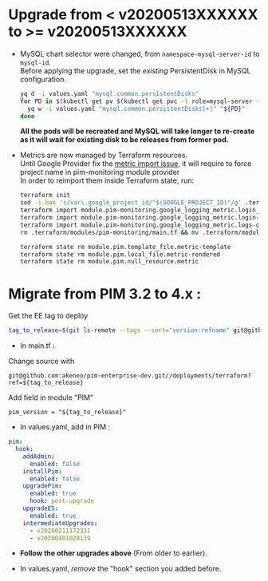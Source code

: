 # Upgrade from < v20200513XXXXXX  to >= v20200513XXXXXX

- MySQL chart selector were changed, from `namespace-mysql-server-id` to `mysql-id`.  
  Before applying the upgrade, set the *existing* PersistentDisk in MySQL configuration.
  ```bash
  yq d -i values.yaml "mysql.common.persistentDisks"
  for PD in $(kubectl get pv $(kubectl get pvc -l role=mysql-server -o jsonpath='{.items[*].spec.volumeName}') -o jsonpath='{..spec.gcePersistentDisk.pdName}'); do
    yq w -i values.yaml "mysql.common.persistentDisks[+]" "${PD}"
  done
  ```
  **All the pods will be recreated and MySQL will take longer to re-create as it will wait for existing disk to be releases from former pod.**

- Metrics are now managed by Terraform resources.  
  Until Google Provider fix the [metric import issue](https://github.com/terraform-providers/terraform-provider-google/issues/4460), it will require to force project name in pim-monitoring module provider  
  In order to reimport them inside Terraform state, run:
  ```bash
  terraform init
  sed -i.bak 's/var\.google_project_id/"$(GOOGLE_PROJECT_ID)"/g' .terraform/modules/pim-monitoring/main.tf
  terraform import module.pim-monitoring.google_logging_metric.login_count ${pfid}-login-count
  terraform import module.pim-monitoring.google_logging_metric.login-response-time-distribution ${pfid}-login-response-time-distribution
  terraform import module.pim-monitoring.google_logging_metric.logs-count ${pfid}-logs-count
  rm .terraform/modules/pim-monitoring/main.tf && mv .terraform/modules/pim-monitoring/main.tf.bak .terraform/modules/pim-monitoring/main.tf

  terraform state rm module.pim.template_file.metric-template
  terraform state rm module.pim.local_file.metric-rendered
  terraform state rm module.pim.null_resource.metric
  ```

# Migrate from PIM 3.2 to 4.x :

Get the EE tag to deploy

```bash
tag_to_release=$(git ls-remote --tags --sort="version:refname" git@github.com:akeneo/pim-enterprise-dev | grep -oE 'v?[0-9]{14}$' | sort -r | head -n 1)
```

- In main.tf :

Change source with

`git@github.com:akeneo/pim-enterprise-dev.git//deployments/terraform?ref=${tag_to_release}`

Add field in module "PIM"

`pim_version = "${tag_to_release}"`

- In values.yaml, add in PIM :

```yaml
pim:
  hook:
    addAdmin:
      enabled: false
    installPim:
      enabled: false
    upgradePim:
      enabled: true
      hook: post-upgrade
    upgradeES:
      enabled: true
    intermediateUpgrades:
      - v20200211172331
      - v20200401020139
```

- **Follow the other upgrades above** (From older to earlier).

- In values.yaml, *remove* the "hook" section you added before.
